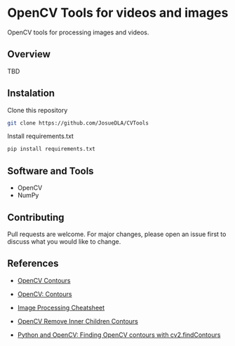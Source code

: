 # OpenCV Tools for videos and images

OpenCV tools for processing images and videos.

## Overview

TBD

## Instalation

Clone this repository

```bash
git clone https://github.com/JosueDLA/CVTools
```

Install requirements.txt

```bash
pip install requirements.txt
```

## Software and Tools

- OpenCV
- NumPy

## Contributing

Pull requests are welcome. For major changes, please open an issue first to discuss what you would like to change.

## References

- [OpenCV Contours](https://www.javatpoint.com/opencv-contours)

- [OpenCV: Contours](https://docs.opencv.org/master/d4/d73/tutorial_py_contours_begin.html)

- [Image Processing Cheatsheet](https://yoyoinwanderland.github.io/CV-Applications/)

- [OpenCV Remove Inner Children Contours](https://snippetnuggets.com/howtos/opencv/tips/remove-children-contours-cv2-findContours-only-parents.html)

- [Python and OpenCV: Finding OpenCV contours with cv2.findContours](https://www.pyimagesearch.com/2014/04/21/building-pokedex-python-finding-game-boy-screen-step-4-6/)